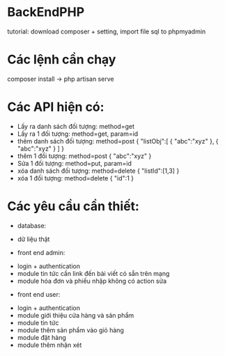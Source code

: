 # BackEndPHP
tutorial: download composer + setting, import file sql to phpmyadmin

# Các lệnh cần chạy
composer install -> php artisan serve

# Các API hiện có:
- Lấy ra danh sách đối tượng: method=get
- Lấy ra 1 đối tượng: method=get, param=id
- thêm danh sách đối tượng: method=post
  {
    "listObj":[
      {
        "abc":"xyz"
      },
      {
       "abc":"xyz"
      }
    ]
  }
- thêm 1 đối tượng: method=post
  {
    "abc":"xyz"
  }
- Sửa 1 đối tượng: method=put, param=id
- xóa danh sách đối tượng: method=delete
  {
    "listId":[1,3]
  }
- xóa 1 đối tượng: method=delete
  {
    "id":1
  }


# Các yêu cầu cần thiết:
- database: 
* dữ liệu thật

- front end admin:
* login + authentication
* module tin tức cần link đến bài viết có sẵn trên mạng
* module hóa đơn và phiếu nhập không có action sửa

- front end user:
* login + authentication
* module giới thiệu cửa hàng và sản phẩm
* module tin tức
* module thêm sản phẩm vào giỏ hàng
* module đặt hàng
* module thêm nhận xét
